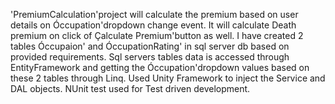'PremiumCalculation'project will calculate the premium based on user details on Óccupation'dropdown change event.
It will calculate Death premium on click of Çalculate Premium'button as well.
I have created 2 tables Óccupaion' and ÓccupationRating' in sql server db based on provided requirements.
Sql servers tables data is accessed through EntityFramework and getting the Óccupation'dropdown values based on these 2 tables through Linq.
Used Unity Framework to inject the Service and DAL objects.
NUnit test used for Test driven development.
